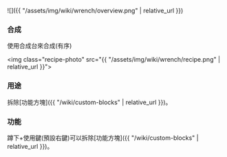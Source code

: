 ![]({{ "/assets/img/wiki/wrench/overview.png" | relative_url }})

### 合成

使用合成台來合成(有序)

<img class="recipe-photo" src="{{ "/assets/img/wiki/wrench/recipe.png" | relative_url }}">

### 用途

拆除[功能方塊]({{ "/wiki/custom-blocks" | relative_url }})。

### 功能

蹲下+使用鍵(預設右鍵)可以拆除[功能方塊]({{ "/wiki/custom-blocks" | relative_url }})。
